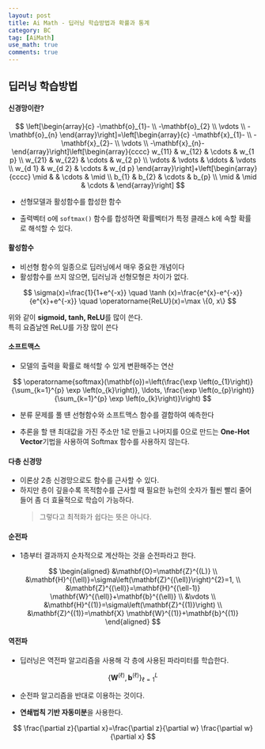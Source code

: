 ```yaml
---
layout: post
title: Ai Math - 딥러닝 학습방법과 확률과 통계
category: BC
tag: [AiMath] 
use_math: true
comments: true
---
```


## 딥러닝 학습방법

#### 신경망이란?

$$
\left[\begin{array}{c}
-\mathbf{o}_{1}- \\
-\mathbf{o}_{2} \\
\vdots \\
-\mathbf{o}_{n}
\end{array}\right]=\left[\begin{array}{c}
-\mathbf{x}_{1}- \\
-\mathbf{x}_{2}- \\
\vdots \\
-\mathbf{x}_{n}-
\end{array}\right]\left[\begin{array}{cccc}
w_{11} & w_{12} & \cdots & w_{1 p} \\
w_{21} & w_{22} & \cdots & w_{2 p} \\
\vdots & \vdots & \ddots & \vdots \\
w_{d 1} & w_{d 2} & \cdots & w_{d p}
\end{array}\right]+\left[\begin{array}{cccc}
\mid & & \cdots & \mid \\
b_{1} & b_{2} & \cdots & b_{p} \\
\mid & \mid & \cdots &
\end{array}\right]
$$

- 선형모델과 활성함수를 합성한 함수

- 출력벡터 o에 `softmax()` 함수를 합성하면 확률벡터가 특정 클래스 k에 속할 확률로 해석할 수 있다.

#### 활성함수  

- 비선형 함수의 일종으로 딥러닝에서 매우 중요한 개념이다  
- 활성함수를 쓰지 않으면, 딥러닝과 선형모형은 차이가 없다.  

$$
\sigma(x)=\frac{1}{1+e^{-x}} \quad \tanh (x)=\frac{e^{x}-e^{-x}}{e^{x}+e^{-x}} \quad \operatorname{ReLU}(x)=\max \{0, x\}
$$

위와 같이 **sigmoid, tanh, ReLU**를 많이 쓴다.  
특히 요즘날엔 ReLU를 가장 많이 쓴다

#### 소프트맥스

- 모델의 출력을 확률로 해석할 수 있게 변환해주는 연산

$$
\operatorname{softmax}(\mathbf{o})=\left(\frac{\exp \left(o_{1}\right)}{\sum_{k=1}^{p} \exp \left(o_{k}\right)}, \ldots, \frac{\exp \left(o_{p}\right)}{\sum_{k=1}^{p} \exp \left(o_{k}\right)}\right)
$$

- 분류 문제를 풀 떈 선형함수와 소프트맥스 함수를 결합하여 예측한다  

- 추론을 할 땐 최대값을 가진 주소만 1로 만들고 나머지를 0으로 만드는 **One-Hot Vector**기법을 사용하여 Softmax 함수를 사용하지 않는다.  

#### 다층 신경망

- 이론상 2층 신경망으로도 함수를 근사할 수 있다.  
- 하지만 층이 깊을수록 목적함수를 근사할 때 필요한 뉴런의 숫자가 훨씬 빨리 줄어들어 좀 더 효율적으로 학습이 가능하다.  
    > 그렇다고 최적화가 쉽다는 뜻은 아니다.  

#### 순전파 

- 1층부터 결과까지 순차적으로 계산하는 것을 순전파라고 한다.   

$$
\begin{aligned}
&\mathbf{O}=\mathbf{Z}^{(L)} \\
&\mathbf{H}^{(\ell)}=\sigma\left(\mathbf{Z}^{(\ell)}\right)^{2}=1, \\
&\mathbf{Z}^{(\ell)}=\mathbf{H}^{(\ell-1)} \mathbf{W}^{(\ell)}+\mathbf{b}^{(\ell)} \\
&\vdots \\
&\mathbf{H}^{(1)}=\sigma\left(\mathbf{Z}^{(1)}\right) \\
&\mathbf{Z}^{(1)}=\mathbf{X} \mathbf{W}^{(1)}+\mathbf{b}^{(1)}
\end{aligned}
$$

#### 역전파

- 딥러닝은 역전파 알고리즘을 사용해 각 층에 사용된 파라미터를 학습한다.  

$$
\left\{\mathbf{W}^{(\ell)}, \mathbf{b}^{(\ell)}\right\}_{\ell=1}^{L}
$$

- 순전파 알고리즘을 반대로 이용하는 것이다.  

- **연쇄법칙 기반 자동미분**을 사용한다.

$$
\frac{\partial z}{\partial x}=\frac{\partial z}{\partial w} \frac{\partial w}{\partial x}
$$

